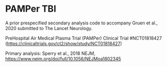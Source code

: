 # PAMPer TBI

A prior prespecified secondary analysis code to accompany Gruen et al., 2020 submitted to The Lancet Neurology.

PreHospital Air Medical Plasma Trial (PAMPer) Clinical Trial #NCT01818427 (https://clinicaltrials.gov/ct2/show/study/NCT01818427)

Primary analysis: Sperry et al., 2018 NEJM, https://www.nejm.org/doi/full/10.1056/NEJMoa1802345
